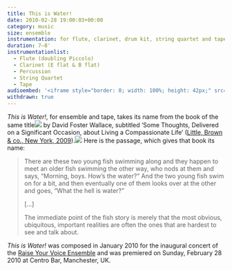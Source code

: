 ```yaml
---
title: This is Water!
date: 2010-02-28 19:00:03+00:00
category: music
size: ensemble
instrumentation: for flute, clarinet, drum kit, string quartet and tape
duration: 7–8'
instrumentationlist:
  - Flute (doubling Piccolo)
  - Clarinet (E flat & B flat)
  - Percussion
  - String Quartet
  - Tape
audioembed: '<iframe style="border: 0; width: 100%; height: 42px;" src="https://bandcamp.com/EmbeddedPlayer/album=300699358/size=small/bgcol=ffffff/linkcol=0687f5/track=3020932809/transparent=true/" seamless><a href="http://hear.raise-your-voice.org/album/launch-live">Launch Live by Raise Your Voice Ensemble</a></iframe>'
withdrawn: true
---
```


_This is Water!_, for ensemble and tape, takes its name from the book of the same title![](https://www.assoc-amazon.co.uk/e/ir?t=chrisswith-21&l=as2&o=2&a=0316068225) by David Foster Wallace, subtitled ‘Some Thoughts, Delivered on a Significant Occasion, about Living a Compassionate Life’ ([Little, Brown & co., New York, 2009](http://www.amazon.co.uk/gp/product/0316068225?ie=UTF8&tag=chrisswith-21&linkCode=as2&camp=1634&creative=19450&creativeASIN=0316068225)).![](https://www.assoc-amazon.co.uk/e/ir?t=chrisswith-21&l=as2&o=2&a=0316068225) Here is the passage, which gives that book its name:

> There are these two young fish swimming along and they happen to meet an older fish swimming the other way, who nods at them and says, “Morning, boys. How’s the water?”
And the two young fish swim on for a bit, and then eventually one of them looks over at the other and goes, “What the hell is water?”
>
> [...]
>
> The immediate point of the fish story is merely that the most obvious, ubiquitous, important realities are often the ones that are hardest to see and talk about.

_This is Water!_ was composed in January 2010 for the inaugural concert of the [Raise Your Voice Ensemble](http://www.raise-your-voice.org/) and was premiered on Sunday, February 28 2010 at Centro Bar, Manchester, UK.
